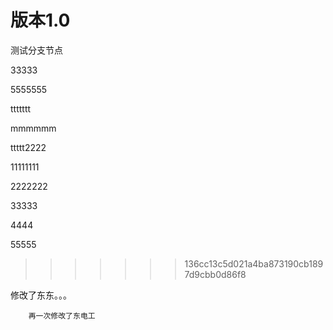 # 版本1.0
测试分支节点

33333

5555555

ttttttt

mmmmmm


ttttt2222

11111111





2222222


33333




4444


55555

>>>>>>> 136cc13c5d021a4ba873190cb1897d9cbb0d86f8

修改了东东。。。

        再一次修改了东电工

